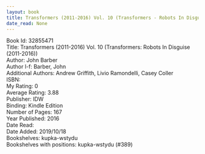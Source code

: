 ```yaml
---
layout: book
title: Transformers (2011-2016) Vol. 10 (Transformers - Robots In Disguise (2011-2016))
date_read: None
---
```


Book Id: 32855471<br />
Title: Transformers (2011-2016) Vol. 10 (Transformers: Robots In Disguise (2011-2016))<br />
Author: John Barber<br />
Author l-f: Barber, John<br />
Additional Authors: Andrew Griffith, Livio Ramondelli, Casey Coller<br />
ISBN: <br />
My Rating: 0<br />
Average Rating: 3.88<br />
Publisher: IDW<br />
Binding: Kindle Edition<br />
Number of Pages: 167<br />
Year Published: 2016<br />
Date Read: <br />
Date Added: 2019/10/18<br />
Bookshelves: kupka-wstydu<br />
Bookshelves with positions: kupka-wstydu (#389)<br />

